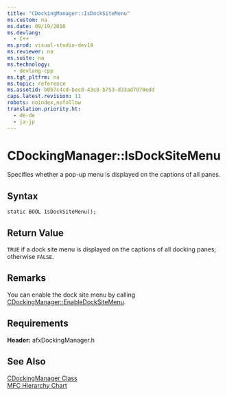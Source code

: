 ```yaml
---
title: "CDockingManager::IsDockSiteMenu"
ms.custom: na
ms.date: 09/19/2016
ms.devlang: 
  - C++
ms.prod: visual-studio-dev14
ms.reviewer: na
ms.suite: na
ms.technology: 
  - devlang-cpp
ms.tgt_pltfrm: na
ms.topic: reference
ms.assetid: b0b7c4cd-becd-43c8-b753-d33ad7070edd
caps.latest.revision: 11
robots: noindex,nofollow
translation.priority.ht: 
  - de-de
  - ja-jp
---
```

# CDockingManager::IsDockSiteMenu
Specifies whether a pop-up menu is displayed on the captions of all panes.  
  
## Syntax  
  
```  
static BOOL IsDockSiteMenu();  
```  
  
## Return Value  
 `TRUE` if a dock site menu is displayed on the captions of all docking panes; otherwise `FALSE`.  
  
## Remarks  
 You can enable the dock site menu by calling [CDockingManager::EnableDockSiteMenu](../vs140/CDockingManager--EnableDockSiteMenu.md).  
  
## Requirements  
 **Header:** afxDockingManager.h  
  
## See Also  
 [CDockingManager Class](../vs140/CDockingManager-Class.md)   
 [MFC Hierarchy Chart](../vs140/Hierarchy-Chart.md)